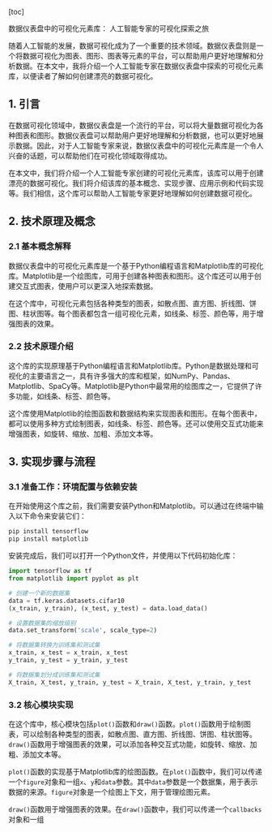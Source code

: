 
[toc]                    
                
                
数据仪表盘中的可视化元素库： 人工智能专家的可视化探索之旅

随着人工智能的发展，数据可视化成为了一个重要的技术领域。数据仪表盘则是一个将数据可视化为图表、图形、图表等元素的平台，可以帮助用户更好地理解和分析数据。在本文中，我将介绍一个人工智能专家在数据仪表盘中探索的可视化元素库，以便读者了解如何创建漂亮的数据可视化。

## 1. 引言

在数据可视化领域中，数据仪表盘是一个流行的平台，可以将大量数据可视化为各种图表和图形。数据仪表盘可以帮助用户更好地理解和分析数据，也可以更好地展示数据。因此，对于人工智能专家来说，数据仪表盘中的可视化元素库是一个令人兴奋的话题，可以帮助他们在可视化领域取得成功。

在本文中，我们将介绍一个人工智能专家创建的可视化元素库，该库可以用于创建漂亮的数据可视化。我们将介绍该库的基本概念、实现步骤、应用示例和代码实现等。我们相信，这个库可以帮助人工智能专家更好地理解如何创建数据可视化。

## 2. 技术原理及概念

### 2.1 基本概念解释

数据仪表盘中的可视化元素库是一个基于Python编程语言和Matplotlib库的可视化库。Matplotlib是一个绘图库，可用于创建各种图表和图形。这个库还可以用于创建交互式图表，使用户可以更深入地探索数据。

在这个库中，可视化元素包括各种类型的图表，如散点图、直方图、折线图、饼图、柱状图等。每个图表都包含一组可视化元素，如线条、标签、颜色等，用于增强图表的效果。

### 2.2 技术原理介绍

这个库的实现原理基于Python编程语言和Matplotlib库。Python是数据处理和可视化的主要语言之一，具有许多强大的库和框架，如NumPy、Pandas、Matplotlib、SpaCy等。Matplotlib是Python中最常用的绘图库之一，它提供了许多功能，如线条、标签、颜色等。

这个库使用Matplotlib的绘图函数和数据结构来实现图表和图形。在每个图表中，都可以使用多种方式绘制图表，如线条、标签、颜色等。还可以使用交互式功能来增强图表，如旋转、缩放、加粗、添加文本等。

## 3. 实现步骤与流程

### 3.1 准备工作：环境配置与依赖安装

在开始使用这个库之前，我们需要安装Python和Matplotlib。可以通过在终端中输入以下命令来安装它们：
```css
pip install tensorflow
pip install matplotlib
```
安装完成后，我们可以打开一个Python文件，并使用以下代码初始化库：
```python
import tensorflow as tf
from matplotlib import pyplot as plt

# 创建一个新的数据集
data = tf.keras.datasets.cifar10
(x_train, y_train), (x_test, y_test) = data.load_data()

# 设置数据集的缩放级别
data.set_transform('scale', scale_type=2)

# 将数据集转换为训练集和测试集
x_train, x_test = x_train, x_test
y_train, y_test = y_train, y_test

# 将数据集划分成训练集和测试集
X_train, X_test, y_train, y_test = X_train, X_test, y_train, y_test
```
### 3.2 核心模块实现

在这个库中，核心模块包括`plot()`函数和`draw()`函数。`plot()`函数用于绘制图表，可以绘制各种类型的图表，如散点图、直方图、折线图、饼图、柱状图等。`draw()`函数用于增强图表的效果，可以添加各种交互式功能，如旋转、缩放、加粗、添加文本等。

`plot()`函数的实现基于Matplotlib库的绘图函数。在`plot()`函数中，我们可以传递一个`figure`对象和一组`x`、`y`和`data`参数。其中`data`参数是一个数据集，用于表示数据的来源。`figure`对象是一个绘图上下文，用于管理绘图元素。

`draw()`函数用于增强图表的效果。在`draw()`函数中，我们可以传递一个`callbacks`对象和一组

